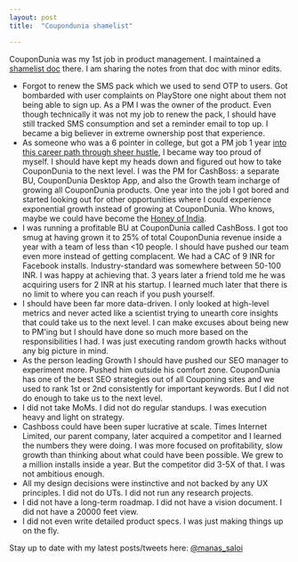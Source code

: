 ```yaml
---
layout: post
title:  "Coupondunia shamelist"

---
```

CouponDunia was my 1st job in product management. I maintained a [shamelist doc](https://manassaloi.com/2019/11/24/build-measure-learn.html) there. I am sharing the notes from that doc with minor edits.

- Forgot to renew the SMS pack which we used to send OTP to users. Got bombarded with user complaints on PlayStore one night about them not being able to sign up. As a PM I was the owner of the product. Even though technically it was not my job to renew the pack, I should have still tracked SMS consumption and set a reminder email to top up. I became a big believer in extreme ownership post that experience.
- As someone who was a 6 pointer in college, but got a PM job 1 year [into this career path through sheer hustle](https://manassaloi.com/2018/03/30/how-i-became-pm.html), I became way too proud of myself. I should have kept my heads down and figured out how to take CouponDunia to the next level. I was the PM for CashBoss: a separate BU, CouponDunia Desktop App, and also the Growth team incharge of growing all CouponDunia products. One year into the job I got bored and started looking out for other opportunities where I could experience exponential growth instead of growing at CouponDunia. Who knows, maybe we could have become the [Honey of India](https://techcrunch.com/2019/11/20/paypal-to-acquire-shopping-and-rewards-platform-honey-for-4-billion/).
- I was running a profitable BU at CouponDunia called CashBoss. I got too smug at having grown it to 25% of total CouponDunia revenue inside a year with a team of less than <10 people. I should have pushed our team even more instead of getting complacent. We had a CAC of 9 INR for Facebook installs. Industry-standard was somewhere between 50-100 INR. I was happy at achieving that. 3 years later a friend told me he was acquiring users for 2 INR at his startup. I learned much later that there is no limit to where you can reach if you push yourself.
- I should have been far more data-driven. I only looked at high-level metrics and never acted like a scientist trying to unearth core insights that could take us to the next level. I can make excuses about being new to PM'ing but I should have done so much more based on the responsibilities I had. I was just executing random growth hacks without any big picture in mind.
- As the person leading Growth I should have pushed our SEO manager to experiment more. Pushed him outside his comfort zone. CouponDunia has one of the best SEO strategies out of all Couponing sites and we used to rank 1st or 2nd consistently for important keywords. But I did not do enough to take us to the next level.
- I did not take MoMs. I did not do regular standups. I was execution heavy and light on strategy.
- Cashboss could have been super lucrative at scale. Times Internet Limited, our parent company, later acquired a competitor and I learned the numbers they were doing. I was more focused on profitability, slow growth than thinking about what could have been possible. We grew to a million installs inside a year. But the competitor did 3-5X of that. I was not ambitious enough.
- All my design decisions were instinctive and not backed by any UX principles. I did not do UTs. I did not run any research projects.
- I did not have a long-term roadmap. I did not have a vision document. I did not have a 20000 feet view.
- I did not even write detailed product specs. I was just making things up on the fly.

Stay up to date with my latest posts/tweets here: [@manas_saloi](http://twitter.com/manas_saloi)
